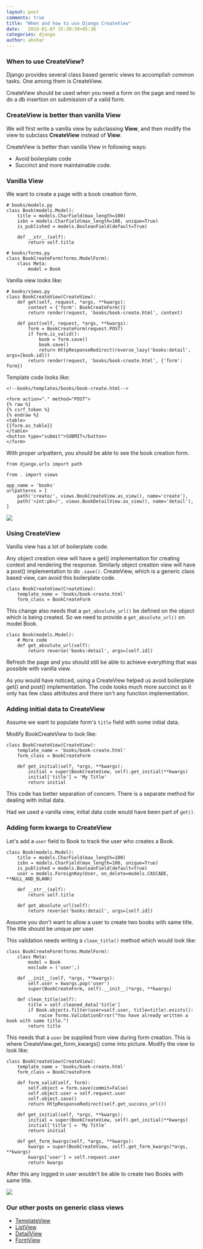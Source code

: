 ```yaml
---
layout: post
comments: true
title: "When and how to use Django CreateView"
date:   2019-01-07 15:30:39+05:30
categories: django
author: akshar
---
```


### When to use CreateView?

Django provides several class based generic views to accomplish common tasks. One among them is CreateView.

CreateView should be used when you need a form on the page and need to do a db insertion on submission of a valid form.

### CreateView is better than vanilla View

We will first write a vanilla view by subclassing **View**, and then modify the view to subclass **CreateView** instead of **View**.

CreateView is better than vanilla View in following ways:

* Avoid boilerplate code
* Succinct and more maintainable code.

### Vanilla View

We want to create a page with a book creation form.

    # books/models.py
    class Book(models.Model):
        title = models.CharField(max_length=100)
        isbn = models.CharField(max_length=100, unique=True)
        is_published = models.BooleanField(default=True)

        def __str__(self):
            return self.title

    # books/forms.py
    class BookCreateForm(forms.ModelForm):
        class Meta:
            model = Book

Vanilla view looks like:

    # books/views.py
    class BookCreateView(CreateView):
        def get(self, request, *args, **kwargs):
            context = {'form': BookCreateForm()}
            return render(request, 'books/book-create.html', context)

        def post(self, request, *args, **kwargs):
            form = BookCreateForm(request.POST)
            if form.is_valid():
                book = form.save()
                book.save()
                return HttpResponseRedirect(reverse_lazy('books:detail', args=[book.id]))
            return render(request, 'books/book-create.html', {'form': form})


Template code looks like:

    <!--books/templates/books/book-create.html-->

    <form action="." method="POST">
    {% raw %}
    {% csrf_token %}
    {% endraw %}
    <table>
    {{form.as_table}}
    </table>
    <button type="submit">SUBMIT</button>
    </form>

With proper urlpattern, you should be able to see the book creation form.

    from django.urls import path

    from . import views

    app_name = 'books'
    urlpatterns = [
        path('create/', views.BookCreateView.as_view(), name='create'),
        path('<int:pk>/', views.BookDetailView.as_view(), name='detail'),
    ]

![](/assets/images/django-gcbv/createview-vanilla.png)

### Using CreateView

Vanilla view has a lot of boilerplate code.

Any object creation view will have a get() implementation for creating context and rendering the response. Similarly object creation view will have a post() implementation to do `.save()`. CreateView, which is a generic class based view, can avoid this boilerplate code.

    class BookCreateView(CreateView):
        template_name = 'books/book-create.html'
        form_class = BookCreateForm

This change also needs that a `get_absolute_url()` be defined on the object which is being created. So we need to provide a `get_absolute_url()` on model Book.

    class Book(models.Model):
        # More code
        def get_absolute_url(self):
            return reverse('books:detail', args=[self.id])

Refresh the page and you should still be able to achieve everything that was possible with vanilla view.

As you would have noticed, using a CreateView helped us avoid boilerplate get() and post() implementation. The code looks much more succinct as it only has few class attributes and there isn't any function implementation.

### Adding initial data to CreateView

Assume we want to populate form's `title` field with some initial data.

Modify BookCreateView to look like:

    class BookCreateView(CreateView):
        template_name = 'books/book-create.html'
        form_class = BookCreateForm

        def get_initial(self, *args, **kwargs):
            initial = super(BookCreateView, self).get_initial(**kwargs)
            initial['title'] = 'My Title'
            return initial

This code has better separation of concern. There is a separate method for dealing with initial data.

Had we used a vanilla view, initial data code would have been part of `get()`.

### Adding form kwargs to CreateView

Let's add a `user` field to Book to track the user who creates a Book.

    class Book(models.Model):
        title = models.CharField(max_length=100)
        isbn = models.CharField(max_length=100, unique=True)
        is_published = models.BooleanField(default=True)
        user = models.ForeignKey(User, on_delete=models.CASCADE, **NULL_AND_BLANK)

        def __str__(self):
            return self.title

        def get_absolute_url(self):
            return reverse('books:detail', args=[self.id])

Assume you don't want to allow a user to create two books with same title. The title should be unique per user.

This validation needs writing a `clean_title()` method which would look like:

    class BookCreateForm(forms.ModelForm):
        class Meta:
            model = Book
            exclude = ('user',)

        def __init__(self, *args, **kwargs):
            self.user = kwargs.pop('user')
            super(BookCreateForm, self).__init__(*args, **kwargs)

        def clean_title(self):
            title = self.cleaned_data['title']
            if Book.objects.filter(user=self.user, title=title).exists():
                raise forms.ValidationError("You have already written a book with same title.")
            return title

This needs that a `user` be supplied from view during form creation. This is where CreateView.get_form_kwargs() come into picture. Modify the view to look like:

    class BookCreateView(CreateView):
        template_name = 'books/book-create.html'
        form_class = BookCreateForm

        def form_valid(self, form):
            self.object = form.save(commit=False)
            self.object.user = self.request.user
            self.object.save()
            return HttpResponseRedirect(self.get_success_url())

        def get_initial(self, *args, **kwargs):
            initial = super(BookCreateView, self).get_initial(**kwargs)
            initial['title'] = 'My Title'
            return initial

        def get_form_kwargs(self, *args, **kwargs):
            kwargs = super(BookCreateView, self).get_form_kwargs(*args, **kwargs)
            kwargs['user'] = self.request.user
            return kwargs

After this any logged in user wouldn't be able to create two Books with same title.

![](/assets/images/django-gcbv/createview-clean-title.png)

### Our other posts on generic class views

* <a href="https://www.agiliq.com/blog/2017/12/when-and-how-use-django-templateview/" target="_blank">TemplateView</a>
* <a href="https://www.agiliq.com/blog/2017/12/when-and-how-use-django-listview/" target="_blank">ListView</a>
* <a href="https://www.agiliq.com/blog/2019/01/django-when-and-how-use-detailview/" target="_blank">DetailView</a>
* <a href="https://www.agiliq.com/blog/2019/01/django-formview/" target="_blank">FormView</a>
